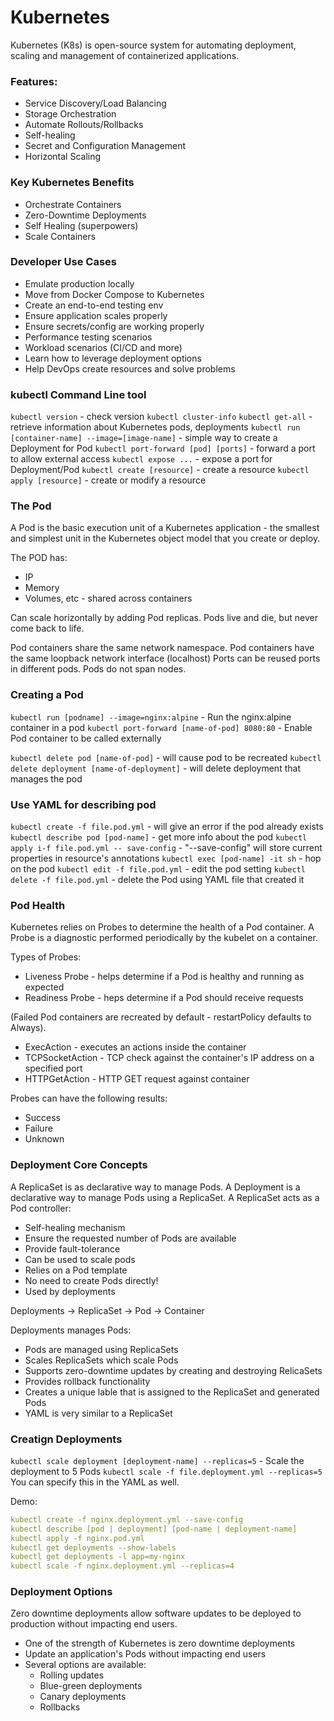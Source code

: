 # Kubernetes

Kubernetes (K8s) is open-source system for automating deployment, scaling and management of containerized applications.

### Features:
* Service Discovery/Load Balancing
* Storage Orchestration
* Automate Rollouts/Rollbacks
* Self-healing
* Secret and Configuration Management
* Horizontal Scaling

### Key Kubernetes Benefits

* Orchestrate Containers
* Zero-Downtime Deployments
* Self Healing (superpowers)
* Scale Containers

### Developer Use Cases

* Emulate production locally
* Move from Docker Compose to Kubernetes
* Create an end-to-end testing env
* Ensure application scales properly
* Ensure secrets/config are working properly
* Performance testing scenarios
* Workload scenarios (CI/CD and more)
* Learn how to leverage deployment options
* Help DevOps create resources and solve problems

### kubectl Command Line tool

`kubectl version` - check version
`kubectl cluster-info`
`kubectl get-all` - retrieve information about Kubernetes pods, deployments
`kubectl run [container-name] --image=[image-name]` - simple way to create a Deployment for Pod
`kubectl port-forward [pod] [ports]` - forward a port to allow external access
`kubectl expose ...` - expose a port for Deployment/Pod
`kubectl create [resource]` - create a resource
`kubectl apply [resource]` - create or modify a resource

### The Pod

A Pod is the basic execution unit of a Kubernetes application - the smallest and simplest unit in the Kubernetes object model that you create or deploy.

The POD has:
* IP
* Memory
* Volumes, etc - shared across containers

Can scale horizontally by adding Pod replicas.
Pods live and die, but never come back to life.

Pod containers share the same network namespace.
Pod containers have the same loopback network interface (localhost)
Ports can be reused ports in different pods.
Pods do not span nodes.

### Creating a Pod

`kubectl run [podname] --image=nginx:alpine` - Run the nginx:alpine container in a pod
`kubectl port-forward [name-of-pod] 8080:80` - Enable Pod container to be called externally

`kubectl delete pod [name-of-pod]` - will cause pod to be recreated
`kubectl delete deployment [name-of-deployment]` - will delete deployment that manages the pod

### Use YAML for describing pod

`kubectl create -f file.pod.yml` - will give an error if the pod already exists
`kubectl describe pod [pod-name]` - get more info about the pod
`kubectl apply i-f file.pod.yml -- save-config` - "--save-config" will store current properties in resource's annotations
`kubectl exec [pod-name] -it sh` - hop on the pod
`kubectl edit -f file.pod.yml` - edit the pod setting
`kubectl delete -f file.pod.yml` - delete the Pod using YAML file that created it

### Pod Health

Kubernetes relies on Probes to determine the health of a Pod container. A Probe is a diagnostic performed periodically by the kubelet on a container.

Types of Probes:
* Liveness Probe - helps determine if a Pod is healthy and running as expected
* Readiness Probe - heps determine if a Pod should receive requests

(Failed Pod containers are recreated by default - restartPolicy defaults to Always).

* ExecAction - executes an actions inside the container
* TCPSocketAction - TCP check against the container's IP address on a specified port
* HTTPGetAction - HTTP GET request against container

Probes can have the following results:
* Success
* Failure
* Unknown

### Deployment Core Concepts

A ReplicaSet is as declarative way to manage Pods. A Deployment is a declarative way to manage Pods using a ReplicaSet.
A ReplicaSet acts as a Pod controller:
* Self-healing mechanism
* Ensure the requested number of Pods are available
* Provide fault-tolerance
* Can be used to scale pods
* Relies on a Pod template
* No need to create Pods directly!
* Used by deployments

Deployments -> ReplicaSet -> Pod -> Container

Deployments manages Pods:
* Pods are managed using ReplicaSets
* Scales ReplicaSets which scale Pods
* Supports zero-downtime updates by creating and destroying RelicaSets
* Provides rollback functionality
* Creates a unique lable that is assigned to the ReplicaSet and generated Pods
* YAML is very similar to a ReplicaSet

### Creatign Deployments

`kubectl scale deployment [deployment-name] --replicas=5` - Scale the deployment to 5 Pods
`kubectl scale -f file.deployment.yml --replicas=5`
You can specify this in the YAML as well.

Demo:

```yaml
kubectl create -f nginx.deployment.yml --save-config
kubectl describe [pod | deployment] [pod-name | deployment-name]
kubectl apply -f nginx.pod.yml
kubectl get deployments --show-labels
kubectl get deployments -l app=my-nginx
kubectl scale -f nginx.deployment.yml --replicas=4
```

### Deployment Options

Zero downtime deployments allow software updates to be deployed to production without impacting end users.

* One of the strength of Kubernetes is zero downtime deployments
* Update an application's Pods without impacting end users
* Several options are available:
  - Rolling updates
  - Blue-green deployments
  - Canary deployments
  - Rollbacks

